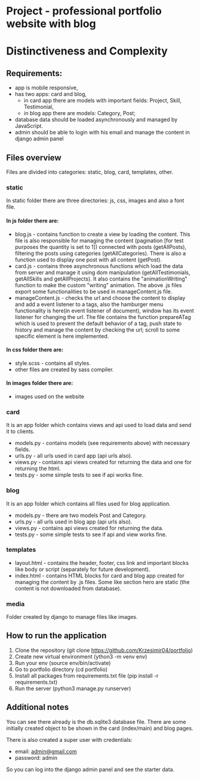 # Project - professional portfolio website with blog

# Distinctiveness and Complexity

## Requirements:
- app is mobile responsive,
- has two apps: card and blog,
    - in card app there are models with important fields: Project, Skill, Testimonial,
    - in blog app there are models: Category, Post;
- database data should be loaded asynchronously and managed by JavaScript.
- admin should be able to login with his email and manage the content in django admin panel

## Files overview
Files are divided into categories: static, blog, card, templates, other.
### static
In static folder there are three directories: js, css, images and also a font file.
#### In js folder there are:
- blog.js - contains function to create a view by loading the content. This file is also responsible for managing the content (pagination [for test purposes the quantity is set to 1]) connected with posts (getAllPosts), filtering the posts using categories (getAllCategories). There is also a function used to display one post with all content (getPost).
- card.js - contains three asynchronous functions which load the data from server and manage it using dom manipulation (getAllTestimonials, getAllSkills and getAllProjects). It also contains the "animationWriting" function to make the custom "writing" animation.
The above .js files export some functionalities to be used in manageContent.js file.
- manageContent.js - checks the url and choose the content to display and add a event listener to a tags, also the hamburger menu functionality is here(in event listener of document), window has its event listener for changing the url. The file contains the function prepareATag which is used to prevent the default behavior of a tag, push state to history and manage the content by checking the url; scroll to some specific element is here implemented.

#### In css folder there are:
- style.scss - contains all styles.
- other files are created by sass compiler.

#### In images folder there are:
- images used on the website

### card
It is an app folder which contains views and api used to load data and send it to clients.
- models.py - contains models (see requirements above) with necessary fields.
- urls.py - all urls used in card app (api urls also).
- views.py - contains api views created for returning the data and one for returning the html.
- tests.py - some simple tests to see if api works fine.

### blog
It is an app folder which contains all files used for blog application.
- models.py - there are two models Post and Category.
- urls.py - all urls used in blog app (api urls also).
- views.py - contains api views created for returning the data.
- tests.py - some simple tests to see if api and view works fine.
### templates
- layout.html - contains the header, footer, css link and important blocks like body or script (separately for future development).
- index.html - contains HTML blocks for card and blog app created for managing the content by .js files. Some like section hero are static (the content is not downloaded from database).

### media
Folder created by django to manage files like images.

## How to run the application
1. Clone the repository (git clone https://github.com/Krzesimir04/portfolio)
2. Create new virtual environment (ython3 -m venv env)
3. Run your env (source env/bin/activate)
4. Go to portfolio directory (cd portfolio)
5. Install all packages from requirements.txt file (pip install -r requirements.txt)
6. Run the server (python3 manage.py runserver)

## Additional notes
You can see there already is the db.sqlite3 database file. There are some initially created object to be shown in the card (index/main) and blog pages.

There is also created a super user with credentials:
- email: admin@gmail.com
- password: admin

So you can log into the django admin panel and see the starter data.